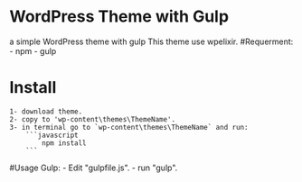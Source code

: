 # WordPress Theme with Gulp
a simple WordPress theme with gulp
This theme use wpelixir.
#Requerment: 
	- npm
	- gulp

# Install

	1- download theme.
	2- copy to 'wp-content\themes\ThemeName'.
	3- in terminal go to `wp-content\themes\ThemeName` and run:
		```javascript
			npm install
		```
#Usage Gulp:
	- Edit "gulpfile.js".
	- run "gulp".